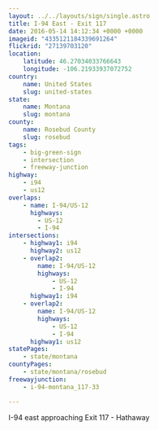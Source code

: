 ```yaml
---
layout: ../../layouts/sign/single.astro
title: I-94 East - Exit 117
date: 2016-05-14 14:12:34 +0000 +0000
imageid: "4335121184339691264"
flickrid: "27139703120"
location:
    latitude: 46.27034033766643
    longitude: -106.21933937072752
country:
    name: United States
    slug: united-states
state:
    name: Montana
    slug: montana
county:
    name: Rosebud County
    slug: rosebud
tags:
    - big-green-sign
    - intersection
    - freeway-junction
highway:
    - i94
    - us12
overlaps:
    - name: I-94/US-12
      highways:
        - US-12
        - I-94
intersections:
    - highway1: i94
      highway2: us12
    - overlap2:
        name: I-94/US-12
        highways:
            - US-12
            - I-94
      highway1: i94
    - overlap2:
        name: I-94/US-12
        highways:
            - US-12
            - I-94
      highway1: us12
statePages:
    - state/montana
countyPages:
    - state/montana/rosebud
freewayjunction:
    - i-94-montana_117-33

---
```

I-94 east approaching Exit 117 - Hathaway